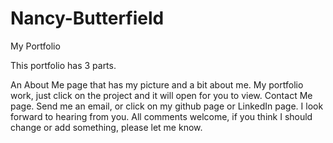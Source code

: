 # Nancy-Butterfield

My Portfolio

This portfolio has 3 parts.

An About Me page that has my picture and a bit about me.
My portfolio work, just click on the project and it will open for you to view.
Contact Me page. Send me an email, or click on my github page or LinkedIn page.
I look forward to hearing from you. All comments welcome, if you think I should change or add something, please let me know.